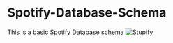 # Spotify-Database-Schema
This is a basic Spotify Database schema
![Stupify](https://github.com/user-attachments/assets/47c18cdc-10f5-4933-8348-175ad6e9f9e3)
